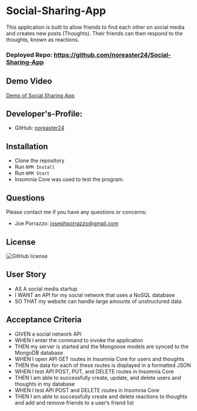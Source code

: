 # Social-Sharing-App
This application is built to allow friends to find each other on social media and creates new posts (Thoughts).  Their friends can then respond to the thoughts, known as reactions.

### Deployed Repo: https://github.com/noreaster24/Social-Sharing-App

## Demo Video
[Demo of Social Sharing App](https://drive.google.com/file/d/12BMuQXcn8oOu4Pi-ps2tZiI5mU8xAVdy/view)

## Developer's-Profile:
* GitHub: [noreaster24](https://github.com/noreaster24)

## Installation
* Clone the repository
* Run  `NPM Install`
* Run  `NPM Start`
* Insomnia Core was used to test the program.  

## Questions
Please contact me if you have any questions or concerns:
* Joe Porrazzo: [josephporrazzo@gmail.com](mailto:josephporrazzo@gmail.com)

## License
![GitHub license](https://img.shields.io/badge/license-MIT-blue.svg)

## User Story
* AS A social media startup
* I WANT an API for my social network that uses a NoSQL database
* SO THAT my website can handle large amounts of unstructured data

## Acceptance Criteria
* GIVEN a social network API
* WHEN I enter the command to invoke the application
* THEN my server is started and the Mongoose models are synced to the MongoDB database
* WHEN I open API GET routes in Insomnia Core for users and thoughts
* THEN the data for each of these routes is displayed in a formatted JSON
* WHEN I test API POST, PUT, and DELETE routes in Insomnia Core
* THEN I am able to successfully create, update, and delete users and thoughts in my database
* WHEN I test API POST and DELETE routes in Insomnia Core
* THEN I am able to successfully create and delete reactions to thoughts and add and remove friends to a user’s friend list
